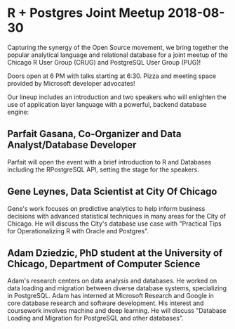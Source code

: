 # R + Postgres Joint Meetup 2018-08-30

Capturing the synergy of the Open Source movement, we bring together the popular analytical language and relational database for a joint meetup of the Chicago R User Group (CRUG) and PostgreSQL User Group (PUG)!

Doors open at 6 PM with talks starting at 6:30. Pizza and meeting space provided by Microsoft developer advocates!

Our lineup includes an introduction and two speakers who will enlighten the use of application layer language with a powerful, backend database engine:

## Parfait Gasana, Co-Organizer and Data Analyst/Database Developer
Parfait will open the event with a brief introduction to R and Databases including the RPostgreSQL API, setting the stage for the speakers.

## Gene Leynes, Data Scientist at City Of Chicago
Gene's work focuses on predictive analytics to help inform business decisions with advanced statistical techniques in many areas for the City of Chicago. He will discuss the City's database use case with "Practical Tips for Operationalizing R with Oracle and Postgres".

## Adam Dziedzic, PhD student at the University of Chicago, Department of Computer Science
Adam's research centers on data analysis and databases. He worked on data loading and migration between diverse database systems, specializing in PostgreSQL. Adam has interned at Microsoft Research and Google in core database research and software development. His interest and coursework involves machine and deep learning. He will discuss "Database Loading and Migration for PostgreSQL and other databases".